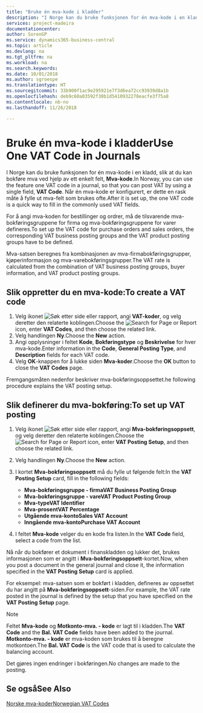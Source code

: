 ```yaml
---
title: "Bruke én mva-kode i kladder"
description: "I Norge kan du bruke funksjonen for én mva-kode i en kladd, slik at du kan bokføre mva ved hjelp av ett enkelt felt, **Mva-kode**."
services: project-madeira
documentationcenter: 
author: SorenGP
ms.service: dynamics365-business-central
ms.topic: article
ms.devlang: na
ms.tgt_pltfrm: na
ms.workload: na
ms.search.keywords: 
ms.date: 10/01/2018
ms.author: sgroespe
ms.translationtype: HT
ms.sourcegitcommit: 33b900f1ac9e295921e7f3d6ea72cc93939d8a1b
ms.openlocfilehash: deb9c60a03592f30b1d5410932278eacfe3f75a8
ms.contentlocale: nb-no
ms.lasthandoff: 11/26/2018

---
```

# <a name="use-one-vat-code-in-journals"></a><span data-ttu-id="50a3d-103">Bruke én mva-kode i kladder</span><span class="sxs-lookup"><span data-stu-id="50a3d-103">Use One VAT Code in Journals</span></span>
<span data-ttu-id="50a3d-104">I Norge kan du bruke funksjonen for én mva-kode i en kladd, slik at du kan bokføre mva ved hjelp av ett enkelt felt, **Mva-kode**.</span><span class="sxs-lookup"><span data-stu-id="50a3d-104">In Norway, you can use the feature one VAT code in a journal, so that you can post VAT by using a single field, **VAT Code**.</span></span> <span data-ttu-id="50a3d-105">Når én mva-kode er konfigurert, er dette en rask måte å fylle ut mva-felt som brukes ofte.</span><span class="sxs-lookup"><span data-stu-id="50a3d-105">After it is set up, the one VAT code is a quick way to fill in the commonly used VAT fields.</span></span>  

<span data-ttu-id="50a3d-106">For å angi mva-koden for bestillinger og ordrer, må de tilsvarende mva-bokføringsgruppene for firma og mva-bokføringsgruppene for varer defineres.</span><span class="sxs-lookup"><span data-stu-id="50a3d-106">To set up the VAT code for purchase orders and sales orders, the corresponding VAT business posting groups and the VAT product posting groups have to be defined.</span></span>  

<span data-ttu-id="50a3d-107">Mva-satsen beregnes fra kombinasjonen av mva-firmabokføringsgrupper, kjøperinformasjon og mva-varebokføringsgrupper.</span><span class="sxs-lookup"><span data-stu-id="50a3d-107">The VAT rate is calculated from the combination of VAT business posting groups, buyer information, and VAT product posting groups.</span></span>  

## <a name="to-create-a-vat-code"></a><span data-ttu-id="50a3d-108">Slik oppretter du en mva-kode:</span><span class="sxs-lookup"><span data-stu-id="50a3d-108">To create a VAT code</span></span>  

1.  <span data-ttu-id="50a3d-109">Velg ikonet ![Søk etter side eller rapport](../../media/ui-search/search_small.png "Søk etter side eller rapport"), angi **VAT-koder**, og velg deretter den relaterte koblingen.</span><span class="sxs-lookup"><span data-stu-id="50a3d-109">Choose the ![Search for Page or Report](../../media/ui-search/search_small.png "Search for Page or Report icon") icon, enter **VAT Codes**, and then choose the related link.</span></span>  
2.  <span data-ttu-id="50a3d-110">Velg handlingen **Ny**.</span><span class="sxs-lookup"><span data-stu-id="50a3d-110">Choose the **New** action.</span></span>  
3.  <span data-ttu-id="50a3d-111">Angi opplysninger i feltet **Kode**, **Bokføringstype** og **Beskrivelse** for hver mva-kode.</span><span class="sxs-lookup"><span data-stu-id="50a3d-111">Enter information in the **Code**, **General Posting Type**, and **Description** fields for each VAT code.</span></span>  
4.  <span data-ttu-id="50a3d-112">Velg **OK**-knappen for å lukke siden **Mva-koder**.</span><span class="sxs-lookup"><span data-stu-id="50a3d-112">Choose the **OK** button to close the **VAT Codes** page.</span></span>  

 <span data-ttu-id="50a3d-113">Fremgangsmåten nedenfor beskriver mva-bokføringsoppsettet.</span><span class="sxs-lookup"><span data-stu-id="50a3d-113">he following procedure explains the VAT posting setup.</span></span>  

## <a name="to-set-up-vat-posting"></a><span data-ttu-id="50a3d-114">Slik definerer du mva-bokføring:</span><span class="sxs-lookup"><span data-stu-id="50a3d-114">To set up VAT posting</span></span>  

1.  <span data-ttu-id="50a3d-115">Velg ikonet ![Søk etter side eller rapport](../../media/ui-search/search_small.png "Søk etter side eller rapport"), angi **Mva-bokføringsoppsett**, og velg deretter den relaterte koblingen.</span><span class="sxs-lookup"><span data-stu-id="50a3d-115">Choose the ![Search for Page or Report](../../media/ui-search/search_small.png "Search for Page or Report icon") icon, enter **VAT Posting Setup**, and then choose the related link.</span></span>  
2.  <span data-ttu-id="50a3d-116">Velg handlingen **Ny**.</span><span class="sxs-lookup"><span data-stu-id="50a3d-116">Choose the **New** action.</span></span>  
3.  <span data-ttu-id="50a3d-117">I kortet **Mva-bokføringsoppsett** må du fylle ut følgende felt:</span><span class="sxs-lookup"><span data-stu-id="50a3d-117">In the **VAT Posting Setup** card, fill in the following fields:</span></span>  

    - <span data-ttu-id="50a3d-118">**Mva-bokføringsgruppe - firma**</span><span class="sxs-lookup"><span data-stu-id="50a3d-118">**VAT Business Posting Group**</span></span>  
    - <span data-ttu-id="50a3d-119">**Mva-bokføringsgruppe - vare**</span><span class="sxs-lookup"><span data-stu-id="50a3d-119">**VAT Product Posting Group**</span></span>  
    - <span data-ttu-id="50a3d-120">**Mva-type**</span><span class="sxs-lookup"><span data-stu-id="50a3d-120">**VAT Identifier**</span></span>  
    - <span data-ttu-id="50a3d-121">**Mva-prosent**</span><span class="sxs-lookup"><span data-stu-id="50a3d-121">**VAT Percentage**</span></span>  
    - <span data-ttu-id="50a3d-122">**Utgående mva-konto**</span><span class="sxs-lookup"><span data-stu-id="50a3d-122">**Sales VAT Account**</span></span>  
    - <span data-ttu-id="50a3d-123">**Inngående mva-konto**</span><span class="sxs-lookup"><span data-stu-id="50a3d-123">**Purchase VAT Account**</span></span>  

4.  <span data-ttu-id="50a3d-124">I feltet **Mva-kode** velger du en kode fra listen.</span><span class="sxs-lookup"><span data-stu-id="50a3d-124">In the **VAT Code** field, select a code from the list.</span></span>  

<span data-ttu-id="50a3d-125">Nå når du bokfører et dokument i finanskladden og lukker det, brukes informasjonen som er angitt i **Mva-bokføringsoppsett**-kortet.</span><span class="sxs-lookup"><span data-stu-id="50a3d-125">Now, when you post a document in the general journal and close it, the information specified in the **VAT Posting Setup** card is applied.</span></span>  

<span data-ttu-id="50a3d-126">For eksempel: mva-satsen som er bokført i kladden, defineres av oppsettet du har angitt på **Mva-bokføringsoppsett**-siden.</span><span class="sxs-lookup"><span data-stu-id="50a3d-126">For example, the VAT rate posted in the journal is defined by the setup that you have specified on the **VAT Posting Setup** page.</span></span>  

> [!NOTE]  
>  <span data-ttu-id="50a3d-127">Feltet **Mva-kode** og **Motkonto-mva. - kode** er lagt til i kladden.</span><span class="sxs-lookup"><span data-stu-id="50a3d-127">The **VAT Code** and the **Bal. VAT Code**  fields have been added to the journal.</span></span> <span data-ttu-id="50a3d-128">**Motkonto-mva. - kode** er mva-koden som brukes til å beregne motkontoen.</span><span class="sxs-lookup"><span data-stu-id="50a3d-128">The **Bal. VAT Code** is the VAT code that is used to calculate the balancing account.</span></span>  
>   
>  <span data-ttu-id="50a3d-129">Det gjøres ingen endringer i bokføringen.</span><span class="sxs-lookup"><span data-stu-id="50a3d-129">No changes are made to the posting.</span></span>  

## <a name="see-also"></a><span data-ttu-id="50a3d-130">Se også</span><span class="sxs-lookup"><span data-stu-id="50a3d-130">See Also</span></span>  
 [<span data-ttu-id="50a3d-131">Norske mva-koder</span><span class="sxs-lookup"><span data-stu-id="50a3d-131">Norwegian VAT Codes</span></span>](norwegian-vat-codes.md)

